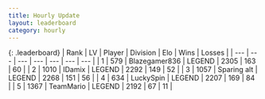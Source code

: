 ```yaml
---
title: Hourly Update
layout: leaderboard
category: hourly
---
```


{: .leaderboard}
| Rank | LV | Player | Division | Elo | Wins | Losses |
| --- | --- | --- | --- | --- | --- | --- |
| <span data-change="0">1</span> | 579 | <span title="ID: 454722">Blazegamer836</span> | LEGEND | <span data-change="0">2305</span> | <span data-change="0">163</span> | <span data-change="0">60</span> |
| <span data-change="0">2</span> | 1010 | <span title="ID: 357425">IDamix</span> | LEGEND | <span data-change="0">2292</span> | <span data-change="0">149</span> | <span data-change="0">52</span> |
| <span data-change="0">3</span> | 1057 | <span title="ID: 203132">Sparing alt</span> | LEGEND | <span data-change="0">2268</span> | <span data-change="0">151</span> | <span data-change="0">56</span> |
| <span data-change="0">4</span> | 634 | <span title="ID: 498412">LuckySpin</span> | LEGEND | <span data-change="12">2207</span> | <span data-change="2">169</span> | <span data-change="0">84</span> |
| <span data-change="0">5</span> | 1367 | <span title="ID: 164871">TeamMario</span> | LEGEND | <span data-change="0">2192</span> | <span data-change="0">67</span> | <span data-change="0">11</span> |